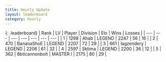 ```yaml
---
title: Hourly Update
layout: leaderboard
category: hourly
---
```


{: .leaderboard}
| Rank | LV | Player | Division | Elo | Wins | Losses |
| --- | --- | --- | --- | --- | --- | --- |
| <span data-change="0">1</span> | 1298 | <span title="ID: 402846">Ahab</span> | LEGEND | <span data-change="0">2247</span> | <span data-change="0">56</span> | <span data-change="0">16</span> |
| <span data-change="0">2</span> | 470 | <span title="ID: 596014">BananaShoE</span> | LEGEND | <span data-change="0">2207</span> | <span data-change="0">72</span> | <span data-change="0">29</span> |
| <span data-change="0">3</span> | 661 | <span title="ID: 628282">lagzendery</span> | LEGEND | <span data-change="0">2206</span> | <span data-change="0">61</span> | <span data-change="0">32</span> |
| <span data-change="0">4</span> | 2597 | <span title="ID: 353063">Sktima</span> | LEGEND | <span data-change="0">2200</span> | <span data-change="0">36</span> | <span data-change="0">12</span> |
| <span data-change="0">5</span> | 362 | <span title="ID: 28271">8bitcannonbolt</span> | MASTER I | <span data-change="0">2175</span> | <span data-change="0">80</span> | <span data-change="0">29</span> |